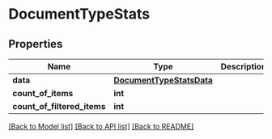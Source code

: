# DocumentTypeStats


## Properties
Name | Type | Description | Notes
------------ | ------------- | ------------- | -------------
**data** | [**DocumentTypeStatsData**](DocumentTypeStatsData.md) |  | 
**count_of_items** | **int** |  | 
**count_of_filtered_items** | **int** |  | 

[[Back to Model list]](../README.md#documentation-for-models) [[Back to API list]](../README.md#documentation-for-api-endpoints) [[Back to README]](../README.md)


